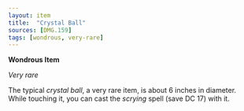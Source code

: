 ```yaml
---
layout: item
title:  "Crystal Ball"
sources: [DMG.159]
tags: [wondrous, very-rare]
---
```


**Wondrous Item**

*Very rare*

The typical *crystal ball*, a very rare item, is about 6 inches in diameter. While touching it, you can cast the *scrying* spell (save DC 17) with it.